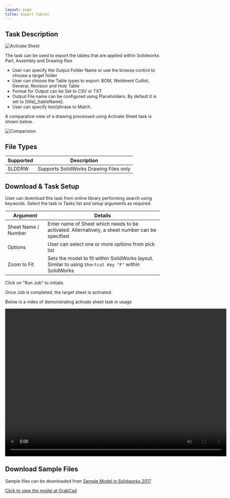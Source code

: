 ```yaml
---
layout: page
title: Export Tables
---
```


## Task Description

![Activate Sheet](002_ActivateSheet_001.png "Activate Sheet")

The task can be used to export the tables that are applied within Solidworks Part, Assembly and Drawing files
 - User can specify the Output Folder Name or use the browse control to choose a target folder
 - User can choose the Table types to export: BOM, Weldment Cutlist, General, Revision and Hole Table
 - Format for Output can be Set to CSV or TXT
 - Output File name can be configured using Placeholders. By default it is set to [title]_[tableName]. 
 - User can specify text/phrase to Match.


A comparative view of a drawing processed using Activate Sheet task is shown below.

![Comparision](002_ActivateSheet_002.png "Comparision between initial and final state of Solidworks Drawing")

## File Types

| Supported | Description |
| --- | --- |
| SLDDRW | Supports SolidWorks Drawing Files only |


## Download & Task Setup

User can download this task from online library performing search using keywords.
Select the task in Tasks list and setup arguments as required.

| Argument | Details |
| --- | --- |
| Sheet Name / Number| Enter name of Sheet which needs to be activated. Alternatively, a sheet number can be specified |
| Options | User can select one or more options from pick list |
| Zoom to Fit | Sets the model to fit within SolidWorks layout. Similar to using ```Shortcut Key "F"``` within SolidWorks |


Click on "Run Job" to initiate.

Once Job is completed, the target sheet is activated.

Below is a video of demonstrating activate sheet task in usage

<video width="720" height="480" controls>
  <source src="002_ActivateSheet.swf" type="video/mp4">
</video>


## Download Sample Files

Sample files can be downloaded from 
[Sample Model in Solidworks 2017](../000-model/SolidWorks_2017_RoboticArm.zip)

[Click to view the model at GrabCad](https://grabcad.com/library/5-dof-robot-1)
